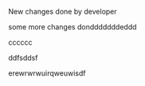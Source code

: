 New changes done by developer

some more changes dondddddddeddd


cccccc

ddfsddsf

erewrwrwuirqweuwisdf
